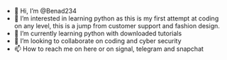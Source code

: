 - 👋 Hi, I’m @Benad234
- 👀 I’m interested in learning python as this is my first attempt at coding on any level, this is a jump from customer support and fashion design.
- 🌱 I’m currently learning python with downloaded tutorials
- 💞️ I’m looking to collaborate on coding and cyber security 
- 📫 How to reach me on here or on signal, telegram and snapchat

<!---
Benad234/Benad234 is a ✨ special ✨ repository because its `README.md` (this file) appears on your GitHub profile.
You can click the Preview link to take a look at your changes.
--->
